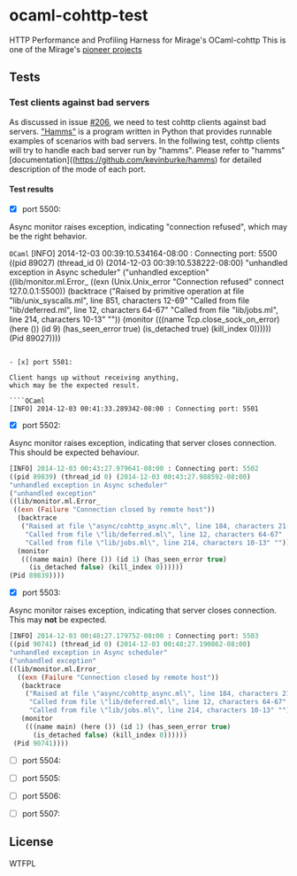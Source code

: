 ocaml-cohttp-test
=================

HTTP Performance and Profiling Harness for Mirage's OCaml-cohttp
This is one of the Mirage's [pioneer projects](https://github.com/mirage/mirage-www/wiki/Pioneer-Projects)

## Tests

  ### Test clients against bad servers

  As discussed in issue [#206](https://github.com/mirage/ocaml-cohttp/issues/206),
  we need to test cohttp clients against bad servers.
  ["Hamms"](https://github.com/kevinburke/hamms) is a program written in Python that
  provides runnable examples of scenarios with bad servers. In the follwing test, cohttp clients will try to handle each bad server run by "hamms". Please refer to "hamms" [documentation]((https://github.com/kevinburke/hamms) for detailed description of the mode of each port.

  #### Test results

  - [x] port 5500:

  Async monitor raises exception, indicating "connection refused", which may be the right behavior.

  ````OCaml````
[INFO] 2014-12-03 00:39:10.534164-08:00 : Connecting port: 5500
((pid 89027) (thread_id 0) (2014-12-03 00:39:10.538222-08:00)
 "unhandled exception in Async scheduler"
 ("unhandled exception"
  ((lib/monitor.ml.Error_
    ((exn (Unix.Unix_error "Connection refused" connect 127.0.0.1:5500))
     (backtrace
      ("Raised by primitive operation at file \"lib/unix_syscalls.ml\", line 851, characters 12-69"
       "Called from file \"lib/deferred.ml\", line 12, characters 64-67"
       "Called from file \"lib/jobs.ml\", line 214, characters 10-13" ""))
     (monitor
      (((name Tcp.close_sock_on_error) (here ()) (id 9) (has_seen_error true)
        (is_detached true) (kill_index 0))))))
   (Pid 89027))))
   ````

  - [x] port 5501:

   Client hangs up without receiving anything,
   which may be the expected result.

   ````OCaml
   [INFO] 2014-12-03 00:41:33.289342-08:00 : Connecting port: 5501
   ````

  - [x] port 5502:

   Async monitor raises exception, indicating that
   server closes connection. This should be expected
   behaviour.

   ````OCaml
   [INFO] 2014-12-03 00:43:27.979641-08:00 : Connecting port: 5502
((pid 89839) (thread_id 0) (2014-12-03 00:43:27.988592-08:00)
 "unhandled exception in Async scheduler"
 ("unhandled exception"
  ((lib/monitor.ml.Error_
    ((exn (Failure "Connection closed by remote host"))
     (backtrace
      ("Raised at file \"async/cohttp_async.ml\", line 184, characters 21-63"
       "Called from file \"lib/deferred.ml\", line 12, characters 64-67"
       "Called from file \"lib/jobs.ml\", line 214, characters 10-13" ""))
     (monitor
      (((name main) (here ()) (id 1) (has_seen_error true)
        (is_detached false) (kill_index 0))))))
   (Pid 89839))))
   ````

  - [x] port 5503:

  Async monitor raises exception, indicating that
  server closes connection. This may **not** be expected.

  ````OCaml
  [INFO] 2014-12-03 00:48:27.179752-08:00 : Connecting port: 5503
((pid 90741) (thread_id 0) (2014-12-03 00:48:27.190862-08:00)
 "unhandled exception in Async scheduler"
 ("unhandled exception"
  ((lib/monitor.ml.Error_
    ((exn (Failure "Connection closed by remote host"))
     (backtrace
      ("Raised at file \"async/cohttp_async.ml\", line 184, characters 21-63"
       "Called from file \"lib/deferred.ml\", line 12, characters 64-67"
       "Called from file \"lib/jobs.ml\", line 214, characters 10-13" ""))
     (monitor
      (((name main) (here ()) (id 1) (has_seen_error true)
        (is_detached false) (kill_index 0))))))
   (Pid 90741))))
   ````
  - [ ] port 5504:
  - [ ] port 5505:
  - [ ] port 5506:
  - [ ] port 5507:


## License
WTFPL
